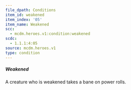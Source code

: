 ```yaml
---
file_dpath: Conditions
item_id: weakened
item_index: '05'
item_name: Weakened
scc:
  - mcdm.heroes.v1:condition:weakened
scdc:
  - 1.1.1:4:05
source: mcdm.heroes.v1
type: condition
---
```


##### Weakened

A creature who is weakened takes a bane on power rolls.
